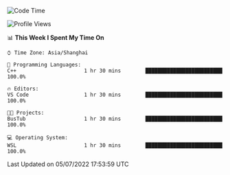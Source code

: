 <!--START_SECTION:waka-->
![Code Time](http://img.shields.io/badge/Code%20Time-153%20hrs%2044%20mins-blue)

![Profile Views](http://img.shields.io/badge/Profile%20Views-0-blue)

📊 **This Week I Spent My Time On** 

```text
⌚︎ Time Zone: Asia/Shanghai

💬 Programming Languages: 
C++                      1 hr 30 mins        █████████████████████████   100.0%

🔥 Editors: 
VS Code                  1 hr 30 mins        █████████████████████████   100.0%

🐱‍💻 Projects: 
BusTub                   1 hr 30 mins        █████████████████████████   100.0%

💻 Operating System: 
WSL                      1 hr 30 mins        █████████████████████████   100.0%

```


 Last Updated on 05/07/2022 17:53:59 UTC
<!--END_SECTION:waka-->
